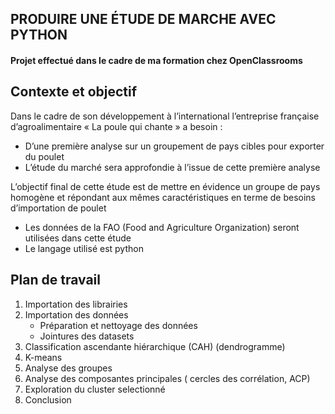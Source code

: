 ## PRODUIRE UNE ÉTUDE DE MARCHE AVEC PYTHON
#### Projet effectué dans le cadre de ma formation chez OpenClassrooms
## Contexte et objectif
Dans le cadre de son développement à l’international l’entreprise française d’agroalimentaire « La poule qui chante » a besoin :
- D’une première analyse sur un groupement de pays cibles pour exporter du poulet
- L’étude du marché sera approfondie à l’issue de cette première analyse

L’objectif final de cette étude est de mettre en évidence un groupe de pays homogène et répondant aux mêmes caractéristiques en terme de besoins d’importation de poulet
- Les données de la FAO (Food and Agriculture Organization) seront utilisées dans cette étude
- Le langage utilisé est python

## Plan de travail
1. Importation des librairies
2. Importation des données
     - Préparation et nettoyage des données
     - Jointures des datasets
3. Classification ascendante hiérarchique (CAH) (dendrogramme)
4. K-means
5. Analyse des groupes
6. Analyse des composantes principales ( cercles des corrélation, ACP)
7. Exploration du cluster selectionné
8. Conclusion
